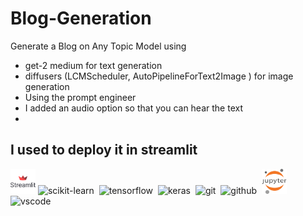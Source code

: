 # Blog-Generation
Generate a Blog on Any Topic 
Model using 
* get-2 medium for text generation
* diffusers (LCMScheduler, AutoPipelineForText2Image ) for image generation
* Using the prompt engineer
* I added an audio option so that you can hear the text
* 
## I used to deploy it in streamlit
<h>
<div>
  <img src="https://github.com/devicons/devicon/blob/master/icons/streamlit/streamlit-original-wordmark.svg" title="streamlit" alt="streamlit" width="40" height="40"/> 
  <img src="https://github.com/valohai/ml-logos/blob/master/scikit-learn.svg" title="scikit-learn" alt="scikit-learn" width="40" height="40"/>&nbsp;
  <img src="https://cdn.jsdelivr.net/gh/devicons/devicon/icons/tensorflow/tensorflow-original.svg" title="tensorflow" alt="tensorflow" width="40" height="40"/>&nbsp;
  <img src="https://github.com/valohai/ml-logos/blob/master/keras.svg" title="keras" alt="keras" width="40" height="40"/>&nbsp;
  <img src="https://cdn.jsdelivr.net/gh/devicons/devicon/icons/git/git-plain.svg" title="git" alt="git" width="40" height="40"/>&nbsp;
  <img src="https://cdn.jsdelivr.net/gh/devicons/devicon/icons/github/github-original.svg" title="github" alt="github" width="40" height="40"/>&nbsp;
  <img src="https://github.com/devicons/devicon/blob/master/icons/jupyter/jupyter-original-wordmark.svg" title="jupyter" alt="jupyter" width="40" height="40"/>&nbsp;
  <img src="https://cdn.jsdelivr.net/gh/devicons/devicon/icons/vscode/vscode-original.svg" title="vscode" alt="vscode" width="40" height="40"/>&nbsp;
</div>

